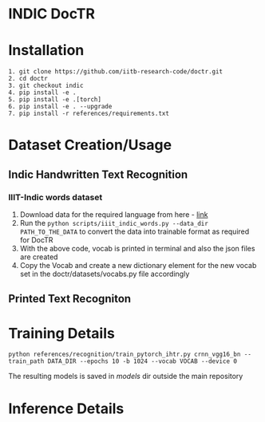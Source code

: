 # INDIC DocTR





# Installation

```
1. git clone https://github.com/iitb-research-code/doctr.git
2. cd doctr
3. git checkout indic
4. pip install -e .
5. pip install -e .[torch]
6. pip install -e . --upgrade
7. pip install -r references/requirements.txt
```

# Dataset Creation/Usage

## Indic Handwritten Text Recognition

### IIIT-Indic words dataset

1. Download data for the required language from here - [link](https://cvit.iiit.ac.in/research/projects/cvit-projects/iiit-indic-hw-words)
2. Run the ```python scripts/iiit_indic_words.py --data_dir PATH_TO_THE_DATA``` to convert the data into trainable format as required for DocTR
3. With the above code, vocab is printed in terminal and also the json files are created
4. Copy the Vocab and create a new dictionary element for the new vocab set in the doctr/datasets/vocabs.py file accordingly


## Printed Text Recogniton


# Training Details

```
python references/recognition/train_pytorch_ihtr.py crnn_vgg16_bn --train_path DATA_DIR --epochs 10 -b 1024 --vocab VOCAB --device 0
```

The resulting models is saved in *models* dir outside the main repository


# Inference Details
